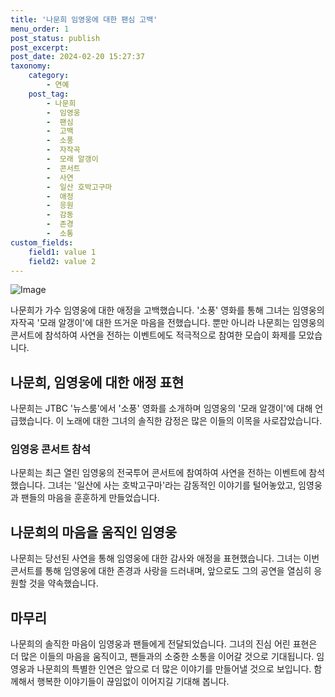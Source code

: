 ```yaml
---
title: '나문희 임영웅에 대한 팬심 고백'
menu_order: 1
post_status: publish
post_excerpt: 
post_date: 2024-02-20 15:27:37
taxonomy:
    category:
        - 연예
    post_tag:
        - 나문희
        -  임영웅
        -  팬심
        -  고백
        -  소풍
        -  자작곡
        -  모래 알갱이
        -  콘서트
        -  사연
        -  일산 호박고구마
        -  애정
        -  응원
        -  감동
        -  존경
        -  소통
custom_fields:
    field1: value 1
    field2: value 2
---
```


![Image](https://mimgnews.pstatic.net/image/076/2024/02/19/2024021901001208900163281_20240219070004085.jpg?type=w540)

나문희가 가수 임영웅에 대한 애정을 고백했습니다. '소풍' 영화를 통해 그녀는 임영웅의 자작곡 '모래 알갱이'에 대한 뜨거운 마음을 전했습니다. 뿐만 아니라 나문희는 임영웅의 콘서트에 참석하여 사연을 전하는 이벤트에도 적극적으로 참여한 모습이 화제를 모았습니다. 
## 나문희, 임영웅에 대한 애정 표현
나문희는 JTBC '뉴스룸'에서 '소풍' 영화를 소개하며 임영웅의 '모래 알갱이'에 대해 언급했습니다. 이 노래에 대한 그녀의 솔직한 감정은 많은 이들의 이목을 사로잡았습니다. 
### 임영웅 콘서트 참석
나문희는 최근 열린 임영웅의 전국투어 콘서트에 참여하여 사연을 전하는 이벤트에 참석했습니다. 그녀는 '일산에 사는 호박고구마'라는 감동적인 이야기를 털어놓았고, 임영웅과 팬들의 마음을 훈훈하게 만들었습니다.
## 나문희의 마음을 움직인 임영웅
나문희는 당선된 사연을 통해 임영웅에 대한 감사와 애정을 표현했습니다. 그녀는 이번 콘서트를 통해 임영웅에 대한 존경과 사랑을 드러내며, 앞으로도 그의 공연을 열심히 응원할 것을 약속했습니다. 
## 마무리
나문희의 솔직한 마음이 임영웅과 팬들에게 전달되었습니다. 그녀의 진심 어린 표현은 더 많은 이들의 마음을 움직이고, 팬들과의 소중한 소통을 이어갈 것으로 기대됩니다. 임영웅과 나문희의 특별한 인연은 앞으로 더 많은 이야기를 만들어낼 것으로 보입니다. 함께해서 행복한 이야기들이 끊임없이 이어지길 기대해 봅니다.
